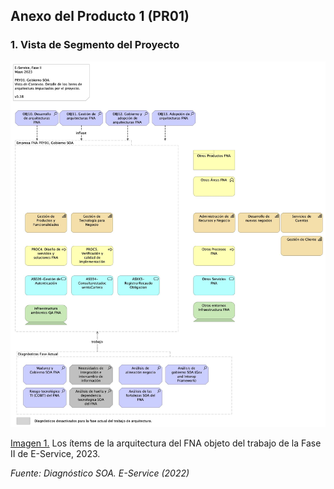 ## Anexo del Producto 1 (PR01)
### 1. Vista de Segmento del Proyecto

![](images/segmentoFNAfaseII.jpg)

[Imagen 1.]() Los ítems de la arquitectura del FNA objeto del trabajo de la Fase II de E-Service, 2023.

_Fuente: Diagnóstico SOA. E-Service (2022)_

<br>
